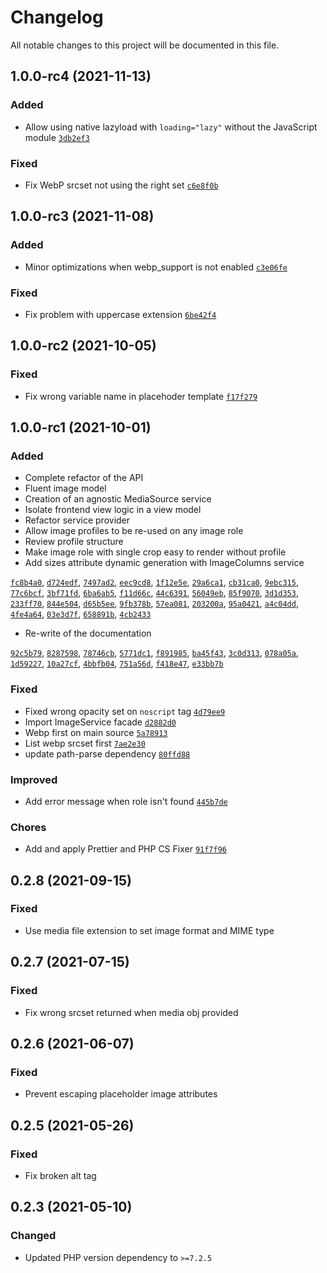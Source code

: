 # Changelog

All notable changes to this project will be documented in this file.

## 1.0.0-rc4 (2021-11-13)

### Added

- Allow using native lazyload with `loading="lazy"` without the JavaScript module [`3db2ef3`](https://github.com/area17/twill-image/commit/3db2ef3372aecea2c3a3b8028d8e59bdb4219da5)

### Fixed

- Fix WebP srcset not using the right set [`c6e8f0b`](https://github.com/area17/twill-image/commit/c6e8f0b5842fba47c176cb62734e678da242980f)

## 1.0.0-rc3 (2021-11-08)

### Added

- Minor optimizations when webp_support is not enabled [`c3e06fe`](https://github.com/area17/twill-image/commit/c3e06feed527f889c53f6c56d312de311000432c)

### Fixed

- Fix problem with uppercase extension [`6be42f4`](https://github.com/area17/twill-image/commit/6be42f402718d17e1333eabdccf83c192123c198)

## 1.0.0-rc2 (2021-10-05)

### Fixed

- Fix wrong variable name in placehoder template [`f17f279`](https://github.com/area17/twill-image/commit/f17f27996d0a994d0bd14610884d8a3113c1a9a7)

## 1.0.0-rc1 (2021-10-01)

### Added

- Complete refactor of the API
- Fluent image model
- Creation of an agnostic MediaSource service
- Isolate frontend view logic in a view model
- Refactor service provider
- Allow image profiles to be re-used on any image role
- Review profile structure
- Make image role with single crop easy to render without profile
- Add sizes attribute dynamic generation with ImageColumns service

[`fc8b4a0`](https://github.com/area17/twill-image/commit/fc8b4a0), [`d724edf`](https://github.com/area17/twill-image/commit/d724edf), [`7497ad2`](https://github.com/area17/twill-image/commit/7497ad2), [`eec9cd8`](https://github.com/area17/twill-image/commit/eec9cd8), [`1f12e5e`](https://github.com/area17/twill-image/commit/1f12e5e), [`29a6ca1`](https://github.com/area17/twill-image/commit/29a6ca1), [`cb31ca0`](https://github.com/area17/twill-image/commit/cb31ca0), [`9ebc315`](https://github.com/area17/twill-image/commit/9ebc315), [`77c6bcf`](https://github.com/area17/twill-image/commit/77c6bcf), [`3bf71fd`](https://github.com/area17/twill-image/commit/3bf71fd), [`6ba6ab5`](https://github.com/area17/twill-image/commit/6ba6ab5), [`f11d66c`](https://github.com/area17/twill-image/commit/f11d66c), [`44c6391`](https://github.com/area17/twill-image/commit/44c6391), [`56049eb`](https://github.com/area17/twill-image/commit/56049eb), [`85f9070`](https://github.com/area17/twill-image/commit/85f9070), [`3d1d353`](https://github.com/area17/twill-image/commit/3d1d353), [`233ff70`](https://github.com/area17/twill-image/commit/233ff70), [`844e504`](https://github.com/area17/twill-image/commit/844e504), [`d65b5ee`](https://github.com/area17/twill-image/commit/d65b5ee), [`9fb378b`](https://github.com/area17/twill-image/commit/9fb378b), [`57ea081`](https://github.com/area17/twill-image/commit/57ea081), [`203200a`](https://github.com/area17/twill-image/commit/203200a), [`95a0421`](https://github.com/area17/twill-image/commit/95a0421), [`a4c04dd`](https://github.com/area17/twill-image/commit/a4c04dd), [`4fe4a64`](https://github.com/area17/twill-image/commit/4fe4a64), [`03e3d7f`](https://github.com/area17/twill-image/commit/03e3d7f), [`658891b`](https://github.com/area17/twill-image/commit/658891b), [`4cb2433`](https://github.com/area17/twill-image/commit/4cb2433)

- Re-write of the documentation

[`92c5b79`](https://github.com/area17/twill-image/commit/92c5b79), [`8287598`](https://github.com/area17/twill-image/commit/8287598), [`78746cb`](https://github.com/area17/twill-image/commit/78746cb), [`5771dc1`](https://github.com/area17/twill-image/commit/5771dc1), [`f891985`](https://github.com/area17/twill-image/commit/f891985), [`ba45f43`](https://github.com/area17/twill-image/commit/ba45f43), [`3c0d313`](https://github.com/area17/twill-image/commit/3c0d313), [`078a05a`](https://github.com/area17/twill-image/commit/078a05a), [`1d59227`](https://github.com/area17/twill-image/commit/1d59227), [`10a27cf`](https://github.com/area17/twill-image/commit/10a27cf), [`4bbfb04`](https://github.com/area17/twill-image/commit/4bbfb04), [`751a56d`](https://github.com/area17/twill-image/commit/751a56d), [`f418e47`](https://github.com/area17/twill-image/commit/f418e47), [`e33bb7b`](https://github.com/area17/twill-image/commit/e33bb7b)

### Fixed

- Fixed wrong opacity set on `noscript` tag [`4d79ee9`](https://github.com/area17/twill-image/commit/4d79ee9d755346470df89f3c5cd3f692c189ab7f)
- Import ImageService facade [`d2882d0`](https://github.com/area17/twill-image/commit/d2882d0)
- Webp first on main source [`5a78913`](https://github.com/area17/twill-image/commit/5a78913)
- List webp srcset first [`7ae2e30`](https://github.com/area17/twill-image/commit/7ae2e30)
- update path-parse dependency [`80ffd88`](https://github.com/area17/twill-image/commit/80ffd88)

### Improved

- Add error message when role isn't found [`445b7de`](https://github.com/area17/twill-image/commit/445b7de)

### Chores

- Add and apply Prettier and PHP CS Fixer [`91f7f96`](https://github.com/area17/twill-image/commit/91f7f96)

## 0.2.8 (2021-09-15)

### Fixed

- Use media file extension to set image format and MIME type

## 0.2.7 (2021-07-15)

### Fixed

- Fix wrong srcset returned when media obj provided

## 0.2.6 (2021-06-07)

### Fixed

- Prevent escaping placeholder image attributes

## 0.2.5 (2021-05-26)

### Fixed

- Fix broken alt tag

## 0.2.3 (2021-05-10)

### Changed

- Updated PHP version dependency to `>=7.2.5`
